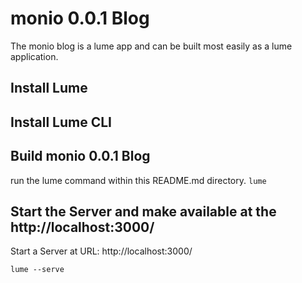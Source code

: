# monio 0.0.1 Blog
The monio blog is a lume app and can be built most easily as a lume application.

## Install Lume

## Install Lume CLI

## Build monio 0.0.1 Blog
run the lume command within this README.md directory.
`lume`

## Start the Server and make available at the http://localhost:3000/
Start a Server at URL: http://localhost:3000/

`lume --serve`

